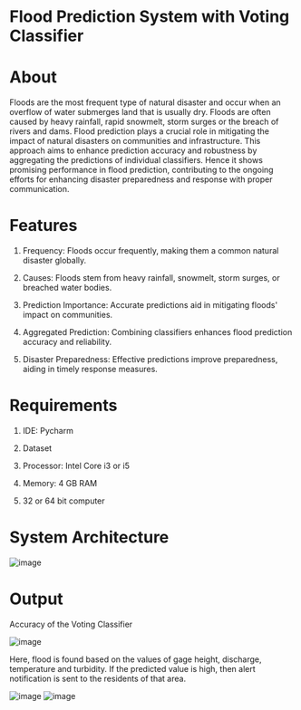 # Flood Prediction System with Voting Classifier

# About

Floods are the most frequent type of natural disaster and occur when an overflow of water submerges land that is usually dry. Floods are often caused by heavy rainfall, rapid snowmelt, storm surges or the breach of rivers and dams. Flood prediction plays a crucial role in mitigating the impact of natural disasters on communities and infrastructure. This approach aims to enhance prediction accuracy and robustness by aggregating the predictions of individual classifiers. Hence it shows promising performance in flood prediction, contributing to the ongoing efforts for enhancing disaster preparedness and response with proper communication. 

# Features

1. Frequency: Floods occur frequently, making them a common natural disaster globally.
   
2. Causes: Floods stem from heavy rainfall, snowmelt, storm surges, or breached water bodies.

3. Prediction Importance: Accurate predictions aid in mitigating floods' impact on communities.

4. Aggregated Prediction: Combining classifiers enhances flood prediction accuracy and reliability.

5. Disaster Preparedness: Effective predictions improve preparedness, aiding in timely response measures.

# Requirements

1. IDE: Pycharm

2. Dataset

3. Processor: Intel Core i3 or i5

4. Memory: 4 GB RAM

5. 32 or 64 bit computer


# System Architecture

![image](https://github.com/akshitha-ks/Flood_Prediction_System_with_Voting_Classifier/assets/123535064/15fe0647-8e38-4bc7-9bbd-ba984116bef5)

# Output

Accuracy of the Voting Classifier

![image](https://github.com/akshitha-ks/Flood_Prediction_System_with_Voting_Classifier/assets/123535064/94b7b327-eda1-447e-bf82-c816adea13a4)

Here, flood is found based on the values of gage height, discharge, temperature and turbidity. If the predicted value is high, then alert notification is sent to the residents of that area. 

![image](https://github.com/akshitha-ks/Flood_Prediction_System_with_Voting_Classifier/assets/123535064/1c7bd902-5ce3-4779-8e24-a93db07419d3)  ![image](https://github.com/akshitha-ks/Flood_Prediction_System_with_Voting_Classifier/assets/123535064/0fe2b058-33b2-4d52-8a3d-969812202c15)


